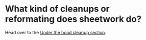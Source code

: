 # What kind of cleanups or reformating does sheetwork do?

Head over to the [Under the hood cleanup section](../sheetwork-operations/under-the-hood-cleanups.md).

